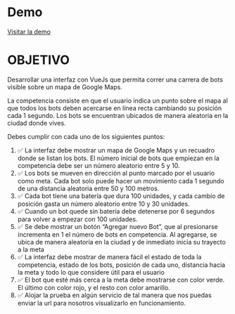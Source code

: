 # Demo
[Visitar la demo](https://bot-race.jeisontech.dev)

# OBJETIVO

Desarrollar una interfaz con VueJs que permita correr una carrera de bots visible sobre un mapa de Google Maps.

La competencia consiste en que el usuario indica un punto sobre el mapa al que todos los bots deben acercarse en línea
recta cambiando su posición cada 1 segundo. Los bots se encuentran ubicados de manera aleatoria en la ciudad donde
vives.

Debes cumplir con cada uno de los siguientes puntos:

1. ✅ La interfaz debe mostrar un mapa de Google Maps y un recuadro donde se listan los bots. El número inicial de bots
   que empiezan en la competencia debe ser un número aleatorio entre 5 y 10.
2. ✅ Los bots se mueven en dirección al punto marcado por el usuario como meta. Cada bot solo puede hacer un movimiento
   cada 1 segundo de una distancia aleatoria entre 50 y 100 metros.
3. ✅ Cada bot tiene una batería que dura 100 unidades, y cada cambio de posición gasta un número aleatorio entre 10 y 30
   unidades.
4. ✅ Cuando un bot quede sin batería debe detenerse por 6 segundos para volver a empezar con 100 unidades.
5. ✅ Se debe mostrar un botón “Agregar nuevo Bot”, que al presionarse incrementa en 1 el número de bots en competencia.
   Al agregarse, se ubica de manera aleatoria en la ciudad y de inmediato inicia su trayecto a la meta
6. ✅ La interfaz debe mostrar de manera fácil el estado de toda la competencia, estado de los bots, posición de cada
   uno, distancia hacia la meta y todo lo que considere útil para el usuario
7. ✅ El bot que esté más cerca a la meta debe mostrarse con color verde. El último con color rojo, y el resto con color
   amarillo.
8. ✅ Alojar la prueba en algún servicio de tal manera que nos puedas enviar la url para nosotros visualizarlo en
   funcionamiento.

